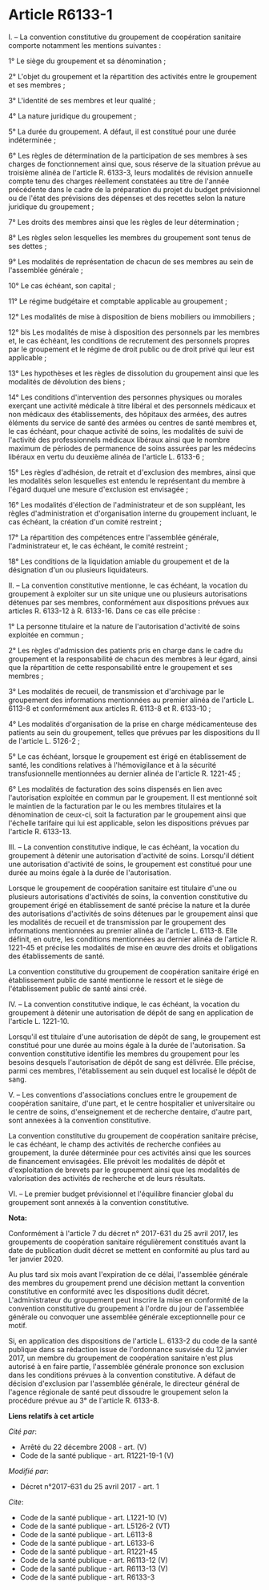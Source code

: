 # Article R6133-1

I. – La convention constitutive du groupement de coopération sanitaire comporte notamment les mentions suivantes :

1° Le siège du groupement et sa dénomination ;

2° L'objet du groupement et la répartition des activités entre le groupement et ses membres ;

3° L'identité de ses membres et leur qualité ;

4° La nature juridique du groupement ;

5° La durée du groupement. A défaut, il est constitué pour une durée indéterminée ;

6° Les règles de détermination de la participation de ses membres à ses charges de fonctionnement ainsi que, sous réserve de
la situation prévue au troisième alinéa de l'article R. 6133-3, leurs modalités de révision annuelle compte tenu des charges
réellement constatées au titre de l'année précédente dans le cadre de la préparation du projet du budget prévisionnel ou de
l'état des prévisions des dépenses et des recettes selon la nature juridique du groupement ;

7° Les droits des membres ainsi que les règles de leur détermination ;

8° Les règles selon lesquelles les membres du groupement sont tenus de ses dettes ;

9° Les modalités de représentation de chacun de ses membres au sein de l'assemblée générale ;

10° Le cas échéant, son capital ;

11° Le régime budgétaire et comptable applicable au groupement ;

12° Les modalités de mise à disposition de biens mobiliers ou immobiliers ;

12° bis Les modalités de mise à disposition des personnels par les membres et, le cas échéant, les conditions de recrutement
des personnels propres par le groupement et le régime de droit public ou de droit privé qui leur est applicable ;

13° Les hypothèses et les règles de dissolution du groupement ainsi que les modalités de dévolution des biens ;

14° Les conditions d'intervention des personnes physiques ou morales exerçant une activité médicale à titre libéral et des
personnels médicaux et non médicaux des établissements, des hôpitaux des armées, des autres éléments du service de santé des
armées ou centres de santé membres et, le cas échéant, pour chaque activité de soins, les modalités de suivi de l'activité
des professionnels médicaux libéraux ainsi que le nombre maximum de périodes de permanence de soins assurées par les médecins
libéraux en vertu du deuxième alinéa de l'article L. 6133-6 ;

15° Les règles d'adhésion, de retrait et d'exclusion des membres, ainsi que les modalités selon lesquelles est entendu le
représentant du membre à l'égard duquel une mesure d'exclusion est envisagée ;

16° Les modalités d'élection de l'administrateur et de son suppléant, les règles d'administration et d'organisation interne
du groupement incluant, le cas échéant, la création d'un comité restreint ;

17° La répartition des compétences entre l'assemblée générale, l'administrateur et, le cas échéant, le comité restreint ;

18° Les conditions de la liquidation amiable du groupement et de la désignation d'un ou plusieurs liquidateurs.

II. – La convention constitutive mentionne, le cas échéant, la vocation du groupement à exploiter sur un site unique une ou
plusieurs autorisations détenues par ses membres, conformément aux dispositions prévues aux articles R. 6133-12 à R. 6133-16.
Dans ce cas elle précise :

1° La personne titulaire et la nature de l'autorisation d'activité de soins exploitée en commun ;

2° Les règles d'admission des patients pris en charge dans le cadre du groupement et la responsabilité de chacun des membres
à leur égard, ainsi que la répartition de cette responsabilité entre le groupement et ses membres ;

3° Les modalités de recueil, de transmission et d'archivage par le groupement des informations mentionnées au premier alinéa
de l'article L. 6113-8 et conformément aux articles R. 6113-8 et R. 6133-10 ;

4° Les modalités d'organisation de la prise en charge médicamenteuse des patients au sein du groupement, telles que prévues
par les dispositions du II de l'article L. 5126-2 ;

5° Le cas échéant, lorsque le groupement est érigé en établissement de santé, les conditions relatives à l'hémovigilance et à
la sécurité transfusionnelle mentionnées au dernier alinéa de l'article R. 1221-45 ;

6° Les modalités de facturation des soins dispensés en lien avec l'autorisation exploitée en commun par le groupement. Il est
mentionné soit le maintien de la facturation par le ou les membres titulaires et la dénomination de ceux-ci, soit la
facturation par le groupement ainsi que l'échelle tarifaire qui lui est applicable, selon les dispositions prévues par
l'article R. 6133-13.

III. – La convention constitutive indique, le cas échéant, la vocation du groupement à détenir une autorisation d'activité de
soins. Lorsqu'il détient une autorisation d'activité de soins, le groupement est constitué pour une durée au moins égale à la
durée de l'autorisation.

Lorsque le groupement de coopération sanitaire est titulaire d'une ou plusieurs autorisations d'activités de soins, la
convention constitutive du groupement érigé en établissement de santé précise la nature et la durée des autorisations
d'activités de soins détenues par le groupement ainsi que les modalités de recueil et de transmission par le groupement des
informations mentionnées au premier alinéa de l'article L. 6113-8. Elle définit, en outre, les conditions mentionnées au
dernier alinéa de l'article R. 1221-45 et précise les modalités de mise en œuvre des droits et obligations des établissements
de santé.

La convention constitutive du groupement de coopération sanitaire érigé en établissement public de santé mentionne le ressort
et le siège de l'établissement public de santé ainsi créé.

IV. – La convention constitutive indique, le cas échéant, la vocation du groupement à détenir une autorisation de dépôt de
sang en application de l'article L. 1221-10.

Lorsqu'il est titulaire d'une autorisation de dépôt de sang, le groupement est constitué pour une durée au moins égale à la
durée de l'autorisation. Sa convention constitutive identifie les membres du groupement pour les besoins desquels
l'autorisation de dépôt de sang est délivrée. Elle précise, parmi ces membres, l'établissement au sein duquel est localisé le
dépôt de sang.

V. – Les conventions d'associations conclues entre le groupement de coopération sanitaire, d'une part, et le centre
hospitalier et universitaire ou le centre de soins, d'enseignement et de recherche dentaire, d'autre part, sont annexées à la
convention constitutive.

La convention constitutive du groupement de coopération sanitaire précise, le cas échéant, le champ des activités de
recherche confiées au groupement, la durée déterminée pour ces activités ainsi que les sources de financement envisagées.
Elle prévoit les modalités de dépôt et d'exploitation de brevets par le groupement ainsi que les modalités de valorisation
des activités de recherche et de leurs résultats.

VI. – Le premier budget prévisionnel et l'équilibre financier global du groupement sont annexés à la convention constitutive.

**Nota:**

Conformément à l'article 7 du décret n° 2017-631 du 25 avril 2017, les groupements de coopération sanitaire régulièrement
constitués avant la date de publication dudit décret se mettent en conformité au plus tard au 1er janvier 2020.

Au plus tard six mois avant l'expiration de ce délai, l'assemblée générale des membres du groupement prend une décision
mettant la convention constitutive en conformité avec les dispositions dudit décret. L'administrateur du groupement peut
inscrire la mise en conformité de la convention constitutive du groupement à l'ordre du jour de l'assemblée générale ou
convoquer une assemblée générale exceptionnelle pour ce motif.

Si, en application des dispositions de l'article L. 6133-2 du code de la santé publique dans sa rédaction issue de
l'ordonnance susvisée du 12 janvier 2017, un membre du groupement de coopération sanitaire n'est plus autorisé à en faire
partie, l'assemblée générale prononce son exclusion dans les conditions prévues à la convention constitutive. A défaut de
décision d'exclusion par l'assemblée générale, le directeur général de l'agence régionale de santé peut dissoudre le
groupement selon la procédure prévue au 3° de l'article R. 6133-8.

**Liens relatifs à cet article**

_Cité par_:

  - Arrêté du 22 décembre 2008 - art. (V)
  - Code de la santé publique - art. R1221-19-1 (V)

_Modifié par_:

  - Décret n°2017-631 du 25 avril 2017 - art. 1

_Cite_:

  - Code de la santé publique - art. L1221-10 (V)
  - Code de la santé publique - art. L5126-2 (VT)
  - Code de la santé publique - art. L6113-8
  - Code de la santé publique - art. L6133-6
  - Code de la santé publique - art. R1221-45
  - Code de la santé publique - art. R6113-12 (V)
  - Code de la santé publique - art. R6113-13 (V)
  - Code de la santé publique - art. R6133-3
